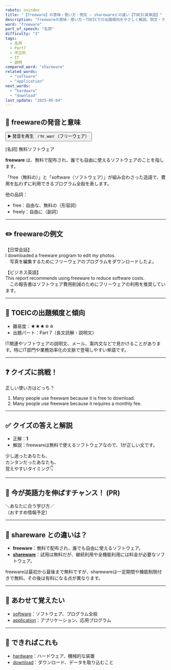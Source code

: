 ```yaml
---
robots: noindex
title: "【freeware】の意味・使い方・例文 ― sharewareとの違い【TOEIC英単語】"
description: "freewareの意味・使い方・TOEICでの出題傾向をやさしく解説。例文・クイズ付きでsharewareとの違いもわかりやすく学べます。"
word: "freeware"
part_of_speech: "名詞"
difficulty: "3"
tags:
  - 名詞
  - Part7
  - 中立的
  - IT
  - 説明
compared_word: "shareware"
related_words:
  - "software"
  - "application"
next_words:
  - "hardware"
  - "download"
last_update: "2025-05-04"
---
```


## 🔰 freewareの発音と意味

<button class="play-audio" onclick="playTTS('freeware')">
  <span class="play-audio-main">
    ▶️ 発音を再生　/ˈfriːˌwɛr/
  </span>
  <span class="play-audio-sub">
    （フリーウェア）
  </span>
</button>

[名詞] 無料ソフトウェア

**freeware** は、無料で配布され、誰でも自由に使えるソフトウェアのことを指します。

「free（無料の）」と「software（ソフトウェア）」が組み合わさった造語で、費用を払わずに利用できるプログラム全般を表します。

他の品詞：  
- free：自由な、無料の（形容詞）
- freely：自由に（副詞）

---

## ✏️ freewareの例文

【日常会話】  
I downloaded a freeware program to edit my photos.  
　写真を編集するためにフリーウェアのプログラムをダウンロードしたよ。

【ビジネス英語】  
This report recommends using freeware to reduce software costs.  
　この報告書はソフトウェア費用削減のためにフリーウェアの利用を推奨しています。

---

## 🎯 TOEICの出題頻度と傾向

- 難易度：★★★☆☆
- 出題パート：Part 7（長文読解・説明文）

IT関連やソフトウェアの説明文、メール、案内文などで見かけることがあります。特にIT部門や業務効率化の文脈で登場しやすい単語です。

---

## ❓ クイズに挑戦！

正しい使い方はどっち？

1. Many people use freeware because it is free to download.  
2. Many people use freeware because it requires a monthly fee.

---

## ✅ クイズの答えと解説

- 正解：**1**
- 解説：freewareは無料で使えるソフトウェアなので、1が正しい文です。

少し迷ったあなたも、  
カンタンだったあなたも、  
覚えやすいタイミング👇️

---

## 🚀 今が英語力を伸ばすチャンス！ (PR)

<div class="info-center">
＼あなたに合う学び方／<br>  
（おすすめ情報予定）
</div>

---

## 🤔  shareware との違いは？

- **freeware**：無料で配布され、誰でも自由に使えるソフトウェア。
- **[shareware](/word/shareware/)**：試用は無料だが、継続利用や全機能利用には料金が必要なソフトウェア。

freewareは最初から最後まで無料ですが、sharewareは一定期間や機能制限付きで無料、その後は有料になる点が異なります。

---

## 🧩 あわせて覚えたい

- [software](/word/software/)：ソフトウェア、プログラム全般
- [application](/word/application/)：アプリケーション、応用プログラム

---

## 📖 できればこれも

- [hardware](/word/hardware/)：ハードウェア、機械的な装置
- [download](/word/download/)：ダウンロード、データを取り込むこと

<!-- cvid: aid31_bid03 -->
